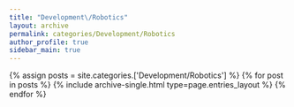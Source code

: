 ```yaml
---
title: "Development\/Robotics"
layout: archive
permalink: categories/Development/Robotics
author_profile: true
sidebar_main: true
---  
```



{% assign posts = site.categories.['Development/Robotics'] %}
{% for post in posts %} {% include archive-single.html type=page.entries_layout %} {% endfor %}